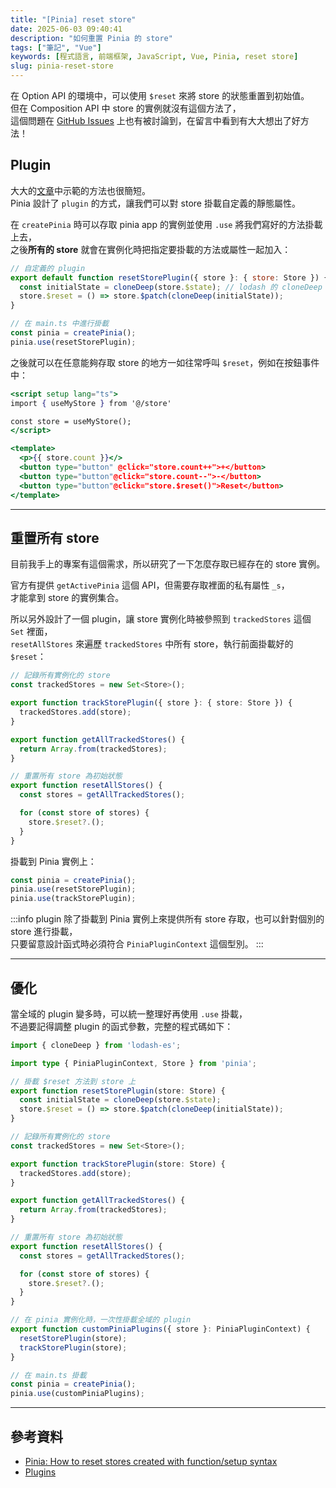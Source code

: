 ```yaml
---
title: "[Pinia] reset store"
date: 2025-06-03 09:40:41
description: "如何重置 Pinia 的 store"
tags: ["筆記", "Vue"]
keywords: [程式語言, 前端框架, JavaScript, Vue, Pinia, reset store]
slug: pinia-reset-store
---
```


在 Option API 的環境中，可以使用 `$reset` 來將 store 的狀態重置到初始值。  
但在 Composition API 中 store 的實例就沒有這個方法了，  
這個問題在 [GitHub Issues](https://github.com/vuejs/pinia/discussions/1012) 上也有被討論到，在留言中看到有大大想出了好方法！

## Plugin

大大的[文章](https://dev.to/the_one/pinia-how-to-reset-stores-created-with-functionsetup-syntax-1b74)中示範的方法也很簡短。  
Pinia 設計了 `plugin` 的方式，讓我們可以對 store 掛載自定義的靜態屬性。  

在 `createPinia` 時可以存取 pinia app 的實例並使用 `.use` 將我們寫好的方法掛載上去，  
之後**所有的 store** 就會在實例化時把指定要掛載的方法或屬性一起加入：

```js
// 自定義的 plugin
export default function resetStorePlugin({ store }: { store: Store }) {
  const initialState = cloneDeep(store.$state); // lodash 的 cloneDeep 
  store.$reset = () => store.$patch(cloneDeep(initialState));
}

// 在 main.ts 中進行掛載
const pinia = createPinia();
pinia.use(resetStorePlugin);
```

之後就可以在任意能夠存取 store 的地方一如往常呼叫 `$reset`，例如在按鈕事件中：

```jsx
<script setup lang="ts">
import { useMyStore } from '@/store'

const store = useMyStore();
</script>

<template>
  <p>{{ store.count }}</>
  <button type="button" @click="store.count++">+</button>
  <button type="button"@click="store.count--">-</button>
  <button type="button"@click="store.$reset()">Reset</button>
</template>
```
---
## 重置所有 store

目前我手上的專案有這個需求，所以研究了一下怎麼存取已經存在的 store 實例。  

官方有提供 `getActivePinia` 這個 API，但需要存取裡面的私有屬性 `_s`，  
才能拿到 store 的實例集合。  

所以另外設計了一個 plugin，讓 store 實例化時被參照到 `trackedStores` 這個 `Set` 裡面，  
`resetAllStores` 來遍歷 `trackedStores` 中所有 store，執行前面掛載好的 `$reset`：

```ts
// 記錄所有實例化的 store
const trackedStores = new Set<Store>();

export function trackStorePlugin({ store }: { store: Store }) {
  trackedStores.add(store);
}

export function getAllTrackedStores() {
  return Array.from(trackedStores);
}

// 重置所有 store 為初始狀態
export function resetAllStores() {
  const stores = getAllTrackedStores();

  for (const store of stores) {
    store.$reset?.();
  }
}
```

掛載到 Pinia 實例上：

```ts
const pinia = createPinia();
pinia.use(resetStorePlugin);
pinia.use(trackStorePlugin);
```

:::info
plugin 除了掛載到 Pinia 實例上來提供所有 store 存取，也可以針對個別的 store 進行掛載，  
只要留意設計函式時必須符合 `PiniaPluginContext` 這個型別。
:::

---
## 優化

當全域的 plugin 變多時，可以統一整理好再使用 `.use` 掛載，  
不過要記得調整 plugin 的函式參數，完整的程式碼如下：

```ts
import { cloneDeep } from 'lodash-es';

import type { PiniaPluginContext, Store } from 'pinia';

// 掛載 $reset 方法到 store 上
export function resetStorePlugin(store: Store) {
  const initialState = cloneDeep(store.$state);
  store.$reset = () => store.$patch(cloneDeep(initialState));
}

// 記錄所有實例化的 store
const trackedStores = new Set<Store>();

export function trackStorePlugin(store: Store) {
  trackedStores.add(store);
}

export function getAllTrackedStores() {
  return Array.from(trackedStores);
}

// 重置所有 store 為初始狀態
export function resetAllStores() {
  const stores = getAllTrackedStores();

  for (const store of stores) {
    store.$reset?.();
  }
}

// 在 pinia 實例化時，一次性掛載全域的 plugin
export function customPiniaPlugins({ store }: PiniaPluginContext) {
  resetStorePlugin(store);
  trackStorePlugin(store);
}

// 在 main.ts 掛載
const pinia = createPinia();
pinia.use(customPiniaPlugins);
```
---

## 參考資料

- [Pinia: How to reset stores created with function/setup syntax](https://dev.to/the_one/pinia-how-to-reset-stores-created-with-functionsetup-syntax-1b74)
- [Plugins](https://pinia.vuejs.org/core-concepts/plugins.html#Plugins)
